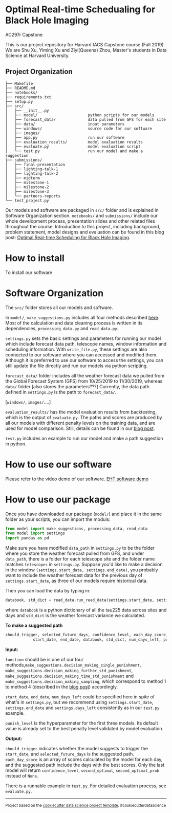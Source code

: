 Optimal Real-time Schedualing for Black Hole Imaging
==============================

AC297r Capstone

This is our project repository for Harvard IACS Capstone course (Fall 2019). We are Shu Xu, Yiming Xu and Ziyi(Queena) Zhou, Master's students in Data Science at Harvard University.

Project Organization
------------

    ├── Makefile
    ├── README.md
    ├── notebooks/
    ├── requirements.txt
    ├── setup.py
    ├── src/
    │   ├── __init__.py
    │   ├── model/                      python scripts for our models
    │   ├── forecast_data/              data pulled from GFS for each site
    │   ├── data/                       input parameters
    │   ├── windows/                    source code for our software
    │   ├── images/                     
    │   ├── app.py                      run our software
    │   ├── evaluation_results/         model evaluation results
    │   ├── evaluate.py                 model evaluation script
    │   └── test.py                     run our model and make a suggestion
    ├── submissions/
    │   ├── final-presentation
    │   ├── lighting-talk-1
    │   ├── lighting-talk-2
    │   ├── midterm
    │   ├── milestone-1
    │   ├── milestone-2
    │   ├── milestone-3   
    │   └── partners-reports
    └── test_project.py

Our models and software are packaged in `src/` folder and is explained in Software Organization section. `notebooks/` and `submissions/` include our whole development process, presentation slides and other related files throughout the course. Introduction to this project, including background, problem statement, model designs and evaluation can be found in this blog post: <a href="https://medium.com/@ziyi_zhou/optimal-real-time-scheduling-for-black-hole-imaging-e129b33db160">Optimal Real-time Scheduling for Black Hole Imaging</a>.

# How to install

To install our software



# Software Organization

The `src/` folder stores all our models and software. 

In `model/`, `make_suggestions.py` includes all four methods described <a href="https://medium.com/@ziyi_zhou/optimal-real-time-scheduling-for-black-hole-imaging-e129b33db160">here</a>. Most of the calculation and data cleaning process is written in its dependencies, `processing_data.py` and `read_data.py`. 

`settings.py` sets the basic settings and parameters for running our model which include forecast data path, telescope names, window information and scheduling information. With `write_file.py`, these settings are also connected to our software where you can accessed and modified them. Although it is preferred to use our software to access the settings, you can still update the file directly and run our models via python scripting.

`forecast_data/` folder includes all the weather forecast data we pulled from the Global Forecast System (GFS) from 10/25/2019 to 11/30/2019, whereas `data/` folder [also stores the parameters???] Currently, the data path defined in `settings.py` is the path to `forecast_data/`.

[`windows/`, `images/`....]

`evaluation_results/` has the model evaluation results from backtesting, which is the output of `evaluate.py`. The paths and scores are produced by all our models with different penalty levels on the training data, and are used for model comparison. Still, details can be found in our <a href="https://medium.com/@ziyi_zhou/optimal-real-time-scheduling-for-black-hole-imaging-e129b33db160">blog post</a>.

`test.py` includes an example to run our model and make a path suggestion in python.


# How to use our software

Please refer to the video demo of our software. <a href="https://www.youtube.com/watch?v=UKHaZE5Ws6c">EHT software demo</a>


# How to use our package

Once you have downloaded our package (`model/`) and place it in the same folder as your scripts, you can import the moduls:

```python
from model import make_suggestions, processing_data, read_data
from model import settings
import pandas as pd
```
Make sure you have modified `data_path` in `settings.py` to be the folder where you store the weather forecast pulled from GFS, and under `data_path`, there is a folder for each telescope site and the folder name matches `telescopes` in `settings.py`. Suppose you'd like to make a decision in the window `(settings.start_date, settings.end_date)`, you probably want to include the weather forecast data for the previous day of `settings.start_date`, as three of our models require historical data.

Then you can load the data by typing in:

```python
databook, std_dict = read_data.run_read_data(settings.start_date, settings.end_date)
```
where `databook` is a python dictionary of all the tau225 data across sites and days and `std_dict` is the weather forecast variance we calculated.

**To make a suggested path**

```python
should_trigger, selected_future_days, confidence_level, each_day_score, second_optimal, second_optimal_prob = function(
            start_date, end_date, databook, std_dict, num_days_left, punish_level)
```

**Input:** 

`function` should be is one of our four methods,`make_suggestions.decision_making_single_punishment`, `make_suggestions.decision_making_further_std_punishment`, `make_suggestions.decision_making_time_std_punishment` and `make_suggestions.decision_making_sampling`, which correspond to method 1 to method 4 (described in the <a href="https://medium.com/@ziyi_zhou/optimal-real-time-scheduling-for-black-hole-imaging-e129b33db160">blog post</a>) accordingly. 

`start_date`, `end_date`, `num_days_left` could be specified here in spite of what's in `settings.py`, but we recommend using `settings.start_date`, `settings.end_date` and `settings.days_left` consistently as in our `test.py` example.

`punish_level` is the hyperparameter for the first three models. Its default value is already set to the best penalty level validated by model evaluation.

**Output:**

`should_trigger` indicates whether the model suggests to trigger the `start_date`, and `selected_future_days` is the suggested path. `each_day_score` is an array of scores calculated by the model for each day, and the suggested path include the days with the best scores. Only the last model will return `confidence_level`, `second_optimal`, `second_optimal_prob` instead of `None`.

There is a runnable example in `test.py`. For detailed evaluation process, see `evaluate.py`.


--------


<p><small>Project based on the <a target="_blank" href="https://drivendata.github.io/cookiecutter-data-science/">cookiecutter data science project template</a>. #cookiecutterdatascience</small></p>
